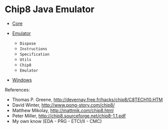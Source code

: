 Chip8 Java Emulator
=========

* [Core]()

* [Emulator]()
  * ```Dispose```
  * ```Instructions```
  * ```Specification```
  * ```Utils ```
  * ```Chip8 ```
  * ```Emulator ```

* [Windows]()


 References:
  * Thomas P. Greene, http://devernay.free.fr/hacks/chip8/C8TECH10.HTM
  * David Winter, http://www.pong-story.com/chip8/
  * Matthew Mikolay, http://mattmik.com/chip8.html
  * Peter Miller, http://chip8.sourceforge.net/chip8-1.1.pdf
  * My own know (EDA - PRG - ETCI/II - CMC)
